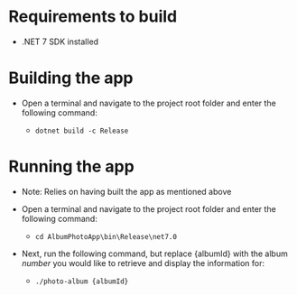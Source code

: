 # Requirements to build
- .NET 7 SDK installed

# Building the app
- Open a terminal and navigate to the project root folder and enter the following command:

  - `dotnet build -c Release`

# Running the app
- Note: Relies on having built the app as mentioned above
- Open a terminal and navigate to the project root folder and enter the following command:

    - `cd AlbumPhotoApp\bin\Release\net7.0`

- Next, run the following command, but replace {albumId} with the album *number* you would like to retrieve and display the information for:

    - `./photo-album {albumId}`

